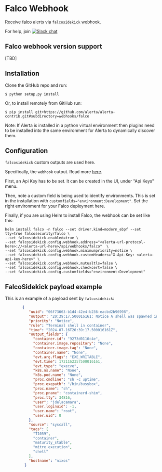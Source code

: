 Falco Webhook
==============

Receive [falco](https://falco.org/) alerts via `falcosidekick` webhook.

For help, join [![Slack chat](https://img.shields.io/badge/chat-on%20slack-blue?logo=slack)](https://slack.alerta.dev)

Falco webhook version support
-------------------------------

[TBD]

Installation
------------

Clone the GitHub repo and run:

    $ python setup.py install

Or, to install remotely from GitHub run:

    $ pip install git+https://github.com/alerta/alerta-contrib.git#subdirectory=webhooks/falco

Note: If Alerta is installed in a python virtual environment then plugins
need to be installed into the same environment for Alerta to dynamically
discover them.

Configuration
-------------

`falcosidekick` custom outputs are used here.

Specifically, the `webhook` output. Read more [here](https://github.com/falcosecurity/falcosidekick/blob/master/docs/outputs/webhook.md).

First, an Api Key has to be set. It can be created in the UI, under "Api Keys" menu.

Then, note a custom field is being used to identify environments. This is set in the installation with `customfields="environment:Development"`. Set the right environment for your Falco deployment here.

Finally, if you are using Helm to install Falco, the webhook can be set like this:

``` shell
helm install falco -n falco --set driver.kind=modern_ebpf --set tty=true falcosecurity/falco \
--set falcosidekick.enabled=true \
--set falcosidekick.config.webhook.address="<alerta-url-protocol-here>://<alerta-url-here>/api/webhooks/falco"  \
--set falcosidekick.config.webhook.minimumpriority=notice \
--set falcosidekick.config.webhook.customHeaders="X-Api-Key: <alerta-api-key-here>" \
--set falcosidekick.config.webhook.mutualtls=false \
--set falcosidekick.config.webhook.checkcert=false \
--set falcosidekick.config.customfields="environment:Development"
```

FalcoSidekick payload example
-----------------------------

This is an example of a payload sent by `falcosidekick`:

``` json
        {
           "uuid": "06f73663-b1d4-42e4-b236-eacbd2b96998",
           "output": "20:39:17.500016161: Notice A shell was spawned in a container with an attached terminal (evt_type=execve user=root user_uid=0 user_loginuid=-1 process=sh proc_exepath=/bin/busybox parent=containerd-shim command=sh -c uptime terminal=34816 exe_flags=EXE_WRITABLE container_id=9273d0110c4e container_image=<NA> container_image_tag=<NA> container_name=<NA> k8s_ns=<NA> k8s_pod_name=<NA>)",
           "priority": "Notice",
           "rule": "Terminal shell in container",
           "time": "2024-07-16T20:39:17.500016161Z",
           "output_fields": {
             "container.id": "9273d0110c4e",
             "container.image.repository": "None",
             "container.image.tag": "None",
             "container.name": "None",
             "evt.arg.flags": "EXE_WRITABLE",
             "evt.time": 1721162357500016161,
             "evt.type": "execve",
             "k8s.ns.name": "None",
             "k8s.pod.name": "None",
             "proc.cmdline": "sh -c uptime",
             "proc.exepath": "/bin/busybox",
             "proc.name": "sh",
             "proc.pname": "containerd-shim",
             "proc.tty": 34816,
             "user": "jdelacamara",
             "user.loginuid": -1,
             "user.name": "root",
             "user.uid": 0
           },
           "source": "syscall",
           "tags": [
             "T1059",
             "container",
             "maturity_stable",
             "mitre_execution",
             "shell"
           ],
           "hostname": "nixos"
         }
```

